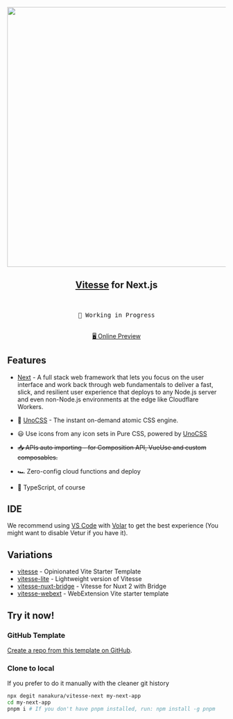 <p align="center">
<img src="https://user-images.githubusercontent.com/11247099/111864893-a457fd00-899e-11eb-9f05-f4b88987541d.png" width="600"/>
</p>

<h2 align="center">
<a href="https://github.com/antfu/vitesse">Vitesse</a> for Next.js
</h2><br>

<pre align="center">
🧪 Working in Progress
</pre>

<p align="center">
<br>
<a href="https://vitesse-next.netlify.app/">🖥 Online Preview</a>

## Features

- [Next](https://nextjs.org/) - A full stack web framework that lets you focus on the user interface and work back through web fundamentals to deliver a fast, slick, and resilient user experience that deploys to any Node.js server and even non-Node.js environments at the edge like Cloudflare Workers.

- 🎨 [UnoCSS](https://github.com/antfu/unocss) - The instant on-demand atomic CSS engine.

- 😃 Use icons from any icon sets in Pure CSS, powered by [UnoCSS](https://github.com/antfu/unocss)

- ~~📥 APIs auto importing - for Composition API, VueUse and custom composables.~~

- 🏎 Zero-config cloud functions and deploy

- 🦾 TypeScript, of course

## IDE

We recommend using [VS Code](https://code.visualstudio.com/) with [Volar](https://github.com/johnsoncodehk/volar) to get the best experience (You might want to disable Vetur if you have it).

## Variations

- [vitesse](https://github.com/antfu/vitesse) - Opinionated Vite Starter Template
- [vitesse-lite](https://github.com/antfu/vitesse-lite) - Lightweight version of Vitesse
- [vitesse-nuxt-bridge](https://github.com/antfu/vitesse-nuxt-bridge) - Vitesse for Nuxt 2 with Bridge
- [vitesse-webext](https://github.com/antfu/vitesse-webext) - WebExtension Vite starter template

## Try it now!


### GitHub Template

[Create a repo from this template on GitHub](https://github.com/nanakura/vitesse-next/generate).

### Clone to local

If you prefer to do it manually with the cleaner git history

```bash
npx degit nanakura/vitesse-next my-next-app
cd my-next-app
pnpm i # If you don't have pnpm installed, run: npm install -g pnpm
```
